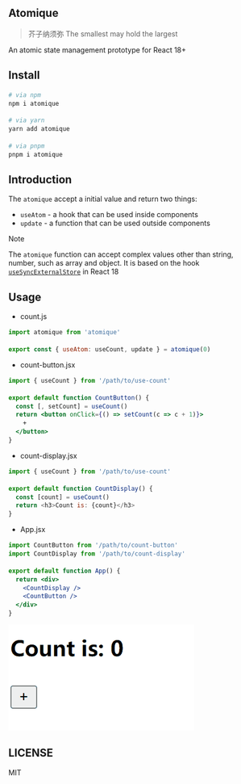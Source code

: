 ## Atomique 
> 芥子纳须弥 The smallest may hold the largest

An atomic state management prototype for React 18+

## Install

```sh
# via npm
npm i atomique

# via yarn
yarn add atomique

# via pnpm
pnpm i atomique
```

## Introduction 

The `atomique` accept a initial value and return two things:
* `useAtom` - a hook that can be used inside components
* `update` - a function that can be used outside components

> [!NOTE]
> The `atomique` function can accept complex values other than string, number, such as array and object.
> It is based on the hook [`useSyncExternalStore`](https://react.dev/reference/react/useSyncExternalStore) in React 18

## Usage

* count.js

```js
import atomique from 'atomique'

export const { useAtom: useCount, update } = atomique(0)
```

* count-button.jsx

```jsx
import { useCount } from '/path/to/use-count'

export default function CountButton() {
  const [, setCount] = useCount()
  return <button onClick={() => setCount(c => c + 1)}>
    +
  </button>
}
```

* count-display.jsx

```js
import { useCount } from '/path/to/use-count'

export default function CountDisplay() {
  const [count] = useCount()
  return <h3>Count is: {count}</h3>
}
```

* App.jsx

```jsx
import CountButton from '/path/to/count-button'
import CountDisplay from '/path/to/count-display'

export default function App() {
  return <div>
    <CountDisplay />
    <CountButton />
  </div>
}
```

![Count Gif](magasin-count.gif)

## LICENSE

MIT
